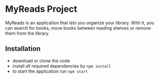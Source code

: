 # MyReads Project

MyReads is an application that lets you organize your library. With it, you can search for books, move books between reading shelves or remove them from the library.

## Installation

- download or clone the code
- install all required dependencies by `npm install`
- to start the application run `npm start`



